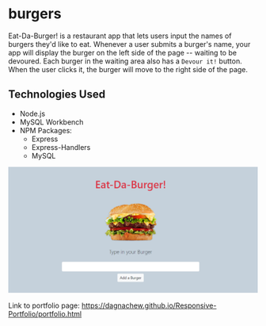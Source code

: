 # burgers
Eat-Da-Burger! is a restaurant app that lets users input the names of burgers they'd like to eat. Whenever a user submits a burger's name, your app will display the burger on the left side of the page -- waiting to be devoured. Each burger in the waiting area also has a `Devour it!` button. When the user clicks it, the burger will move to the right side of the page.

## Technologies Used
* Node.js
* MySQL Workbench
* NPM Packages:
    * Express
    * Express-Handlers
    * MySQL

![Eat-Da-Burger](/public/assets/images/eatdaburger.png)

Link to portfolio page: https://dagnachew.github.io/Responsive-Portfolio/portfolio.html